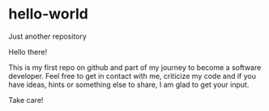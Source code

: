 # hello-world
Just another repository

Hello there!

This is my first repo on github and part of my journey to become a software developer. Feel free to get in contact with me, criticize my code and if you have ideas, hints or something
else to share, I am glad to get your input.

Take care!
 
